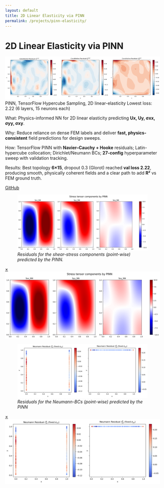 ```yaml
---
layout: default
title: 2D Linear Elasticity via PINN
permalink: /projects/pinn-elasticity/
---
```

# 2D Linear Elasticity via PINN

<div class="media">
  <img src="/assets/img/projects/pinn-elasticity/hero.png" alt="Obeyance of Hooke's law by the PINN model for the collocation points" />
</div>

<div class="metrics">
  <span class="metric">PINN, TensorFlow</span>
  <span class="metric alt">Hypercube Sampling, 2D linear-elasticity</span>
  <span class="metric good">Lowest loss: 2.22 (6 layers, 15 neurons each)</span>
</div>

<p><span class="label">What:</span> Physics-informed NN for 2D linear elasticity predicting <strong>Ux, Uy, σxx, σyy, σxy</strong>.</p>
<p><span class="label">Why:</span> Reduce reliance on dense FEM labels and deliver <strong>fast, physics-consistent</strong> field predictions for design sweeps.</p>
<p><span class="label">How:</span> TensorFlow PINN with <strong>Navier–Cauchy + Hooke</strong> residuals; Latin-hypercube collocation; Dirichlet/Neumann BCs; <strong>27-config</strong> hyperparameter sweep with validation tracking.</p>
<p><span class="label">Results:</span> Best topology <strong>6×15</strong>, dropout 0.3 (Glorot) reached <strong>val loss 2.22</strong>, producing smooth, physically coherent fields and a clear path to add <strong>R²</strong> vs FEM ground truth.</p>


<p><a class="btn" href="https://github.com/submerged-in-matrix/materials-ml-projects-/tree/main/Projects/P_3_PINN_Linear_Elasticity" target="_blank" rel="noopener">GitHub</a></p>

<div class="gallery stack">
  <figure class="figure tilt">
    <a href="#pinn-fig1"><img src="/assets/img/projects/pinn-elasticity/fig1.png" alt=""></a>
    <figcaption><em>Residuals for the shear-stress components (point-wise) predicted by the PINN.</em></figcaption>
  </figure>
  <div id="pinn-fig1" class="lb"><a class="x" href="#">×</a><img src="/assets/img/projects/pinn-elasticity/fig1.png" alt=""></div>

  <figure class="figure tilt">
    <a href="#pinn-fig2"><img src="/assets/img/projects/pinn-elasticity/fig2.png" alt=""></a>
    <figcaption><em>Residuals for the Neumann-BCs (point-wise) predicted by the PINN </em></figcaption>
  </figure>
  <div id="pinn-fig2" class="lb"><a class="x" href="#">×</a><img src="/assets/img/projects/pinn-elasticity/fig2.png" alt=""></div>
</div>
